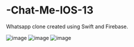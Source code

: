 # -Chat-Me-IOS-13

Whatsapp clone created using Swift and Firebase. 





![image](https://github.com/ThomasOli/-Chat-Me-IOS-13/assets/51518411/1827e323-e2e9-45b6-997e-1114e0e9ff02)
![image](https://github.com/ThomasOli/-Chat-Me-IOS-13/assets/51518411/ba7bf13c-937c-4aaf-87da-a3f544d055bd)
![image](https://github.com/ThomasOli/-Chat-Me-IOS-13/assets/51518411/f786c54e-939f-4114-b461-500c15bab7ae)
